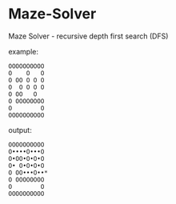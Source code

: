 # Maze-Solver
Maze Solver - recursive depth first search (DFS)

example:

	OOOOOOOOOO
	O    O   O
	O OO O O O
	O  O O O O
	O OO   O  
	O OOOOOOOO
	O        O
	OOOOOOOOOO

output:

	OOOOOOOOOO
	O••••O•••O
	O•OO•O•O•O
	O• O•O•O•O
	O OO•••O••*
	O OOOOOOOO
	O        O
	OOOOOOOOOO
  
  
